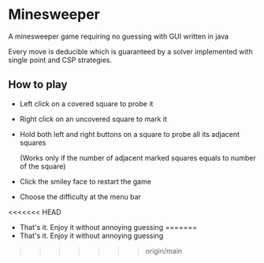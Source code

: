 # Minesweeper
A minesweeper game requiring no guessing with GUI written in java

Every move is deducible which is guaranteed by a solver implemented with single point and CSP strategies.

## How to play

* Left click on a covered square to probe it

* Right click on an uncovered square to mark it

* Hold both left and right buttons on a square to probe all its adjacent squares

  (Works only if the number of adjacent marked squares equals to number of the square)
  
* Click the smiley face to restart the game

* Choose the difficulty at the menu bar

<<<<<<< HEAD
* That's it. Enjoy it without annoying guessing
=======
* That's it. Enjoy it without annoying guessing
>>>>>>> origin/main
